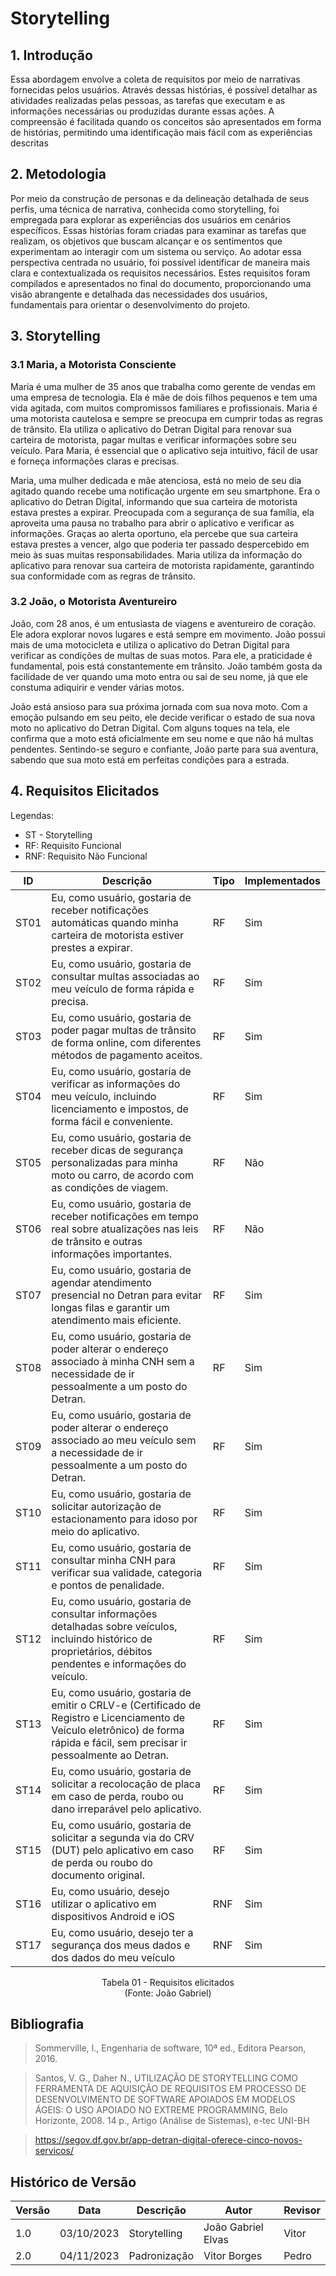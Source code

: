 # Storytelling

## 1. Introdução
Essa abordagem envolve a coleta de requisitos por meio de narrativas fornecidas pelos usuários. Através dessas histórias, é possível 
detalhar as atividades realizadas pelas pessoas, as tarefas que executam e as informações necessárias ou produzidas durante essas 
ações. A compreensão é facilitada quando os conceitos são apresentados em forma de histórias, permitindo uma identificação mais fácil
com as experiências descritas 

## 2. Metodologia
Por meio da construção de personas e da delineação detalhada de seus perfis, uma técnica de narrativa, conhecida como storytelling, 
foi empregada para explorar as experiências dos usuários em cenários específicos. Essas histórias foram criadas para examinar as 
tarefas que realizam, os objetivos que buscam alcançar e os sentimentos que experimentam ao interagir com um sistema ou serviço. 
Ao adotar essa perspectiva centrada no usuário, foi possível identificar de maneira mais clara e contextualizada os requisitos 
necessários. Estes requisitos foram compilados e apresentados no final do documento, proporcionando uma visão abrangente e detalhada 
das necessidades dos usuários, fundamentais para orientar o desenvolvimento do projeto.

## 3. Storytelling

### 3.1 Maria, a Motorista Consciente

Maria é uma mulher de 35 anos que trabalha como gerente de vendas em uma empresa de tecnologia. Ela é mãe de dois filhos pequenos e 
tem uma vida agitada, com muitos compromissos familiares e profissionais. Maria é uma motorista cautelosa e sempre se preocupa em 
cumprir todas as regras de trânsito. Ela utiliza o aplicativo do Detran Digital para renovar sua carteira de motorista, pagar multas 
e verificar informações sobre seu veículo. Para Maria, é essencial que o aplicativo seja intuitivo, fácil de usar e forneça 
informações claras e precisas.

Maria, uma mulher dedicada e mãe atenciosa, está no meio de seu dia agitado quando recebe uma notificação urgente em seu smartphone. 
Era o aplicativo do Detran Digital, informando que sua carteira de motorista estava prestes a expirar. Preocupada com a segurança de 
sua família, ela aproveita uma pausa no trabalho para abrir o aplicativo e verificar as informações. Graças ao alerta oportuno, ela 
percebe que sua carteira estava prestes a vencer, algo que poderia ter passado despercebido em meio às suas muitas responsabilidades. 
Maria utiliza da informação do aplicativo para renovar sua carteira de motorista rapidamente, garantindo sua conformidade com as regras de 
trânsito.

### 3.2 João, o Motorista Aventureiro

João, com 28 anos, é um entusiasta de viagens e aventureiro de coração. Ele adora explorar novos lugares e está sempre em movimento. 
João possui mais de uma motocicleta e utiliza o aplicativo do Detran Digital para verificar as condições de multas de suas motos. Para ele, 
a praticidade é fundamental, pois está constantemente em trânsito. João também gosta da facilidade de ver quando uma moto entra ou sai de 
seu nome, já que ele constuma adiquirir e vender várias motos.

João está ansioso para sua próxima jornada com sua nova moto. Com a emoção pulsando em seu peito, ele decide verificar o estado de sua 
nova moto no aplicativo do Detran Digital. Com alguns toques na tela, ele confirma que a moto está oficialmente em seu nome e que 
não há multas pendentes. Sentindo-se seguro e confiante, João parte para sua aventura, sabendo que sua moto está em perfeitas 
condições para a estrada.

## 4. Requisitos Elicitados 
Legendas:

* ST - Storytelling
* RF: Requisito Funcional
* RNF: Requisito Não Funcional

|  ID  | Descrição | Tipo | Implementados |
| ---- | --------- | ---- | ------------- |
| ST01 | Eu, como usuário, gostaria de receber notificações automáticas quando minha carteira de motorista estiver prestes a expirar. | RF | Sim |
| ST02 | Eu, como usuário, gostaria de consultar multas associadas ao meu veículo de forma rápida e precisa. | RF | Sim |
| ST03 | Eu, como usuário, gostaria de poder pagar multas de trânsito de forma online, com diferentes métodos de pagamento aceitos. | RF | Sim |
| ST04 | Eu, como usuário, gostaria de verificar as informações do meu veículo, incluindo licenciamento e impostos, de forma fácil e conveniente. | RF | Sim |
| ST05 | Eu, como usuário, gostaria de receber dicas de segurança personalizadas para minha moto ou carro, de acordo com as condições de viagem. | RF | Não |
| ST06 | Eu, como usuário, gostaria de receber notificações em tempo real sobre atualizações nas leis de trânsito e outras informações importantes. | RF | Não |
| ST07 | Eu, como usuário, gostaria de agendar atendimento presencial no Detran para evitar longas filas e garantir um atendimento mais eficiente. | RF | Sim |
| ST08 | Eu, como usuário, gostaria de poder alterar o endereço associado à minha CNH sem a necessidade de ir pessoalmente a um posto do Detran. | RF | Sim |
| ST09 | Eu, como usuário, gostaria de poder alterar o endereço associado ao meu veículo sem a necessidade de ir pessoalmente a um posto do Detran. | RF | Sim |
| ST10 | Eu, como usuário, gostaria de solicitar autorização de estacionamento para idoso por meio do aplicativo. | RF | Sim |
| ST11 | Eu, como usuário, gostaria de consultar minha CNH para verificar sua validade, categoria e pontos de penalidade. | RF | Sim |
| ST12 | Eu, como usuário, gostaria de consultar informações detalhadas sobre veículos, incluindo histórico de proprietários, débitos pendentes e informações do veículo. | RF | Sim |
| ST13 | Eu, como usuário, gostaria de emitir o CRLV-e (Certificado de Registro e Licenciamento de Veículo eletrônico) de forma rápida e fácil, sem precisar ir pessoalmente ao Detran. | RF | Sim |
| ST14 | Eu, como usuário, gostaria de solicitar a recolocação de placa em caso de perda, roubo ou dano irreparável pelo aplicativo. | RF | Sim |
| ST15 | Eu, como usuário, gostaria de solicitar a segunda via do CRV (DUT) pelo aplicativo em caso de perda ou roubo do documento original. | RF | Sim |
| ST16 | Eu, como usuário, desejo utilizar o aplicativo em dispositivos Android e iOS | RNF | Sim |
| ST17 | Eu, como usuário, desejo ter a segurança dos meus dados e dos dados do meu veículo | RNF | Sim |

<p align="center">
Tabela 01 - Requisitos elicitados <br>
(Fonte: João Gabriel)
</p>

  
## Bibliografia
> Sommerville, I., Engenharia de software, 10ª ed., Editora Pearson, 2016.

> Santos, V. G., Daher N., UTILIZAÇÃO DE STORYTELLING COMO FERRAMENTA DE AQUISIÇÃO DE REQUISITOS EM PROCESSO DE DESENVOLVIMENTO DE SOFTWARE APOIADOS EM MODELOS ÁGEIS: O USO APOIADO NO EXTREME PROGRAMMING, Belo Horizonte, 2008. 14 p., Artigo (Análise de Sistemas), e-tec UNI-BH

> https://segov.df.gov.br/app-detran-digital-oferece-cinco-novos-servicos/
  
## Histórico de Versão
| Versão | Data     | Descrição                  | Autor               | Revisor             |
| ------ | -------- | -------------------------- | ------------------- | ------------------- |
| 1.0    | 03/10/2023 |Storytelling                | João Gabriel Elvas  | Vitor               |
| 2.0 | 04/11/2023 | Padronização | Vitor Borges | Pedro |
